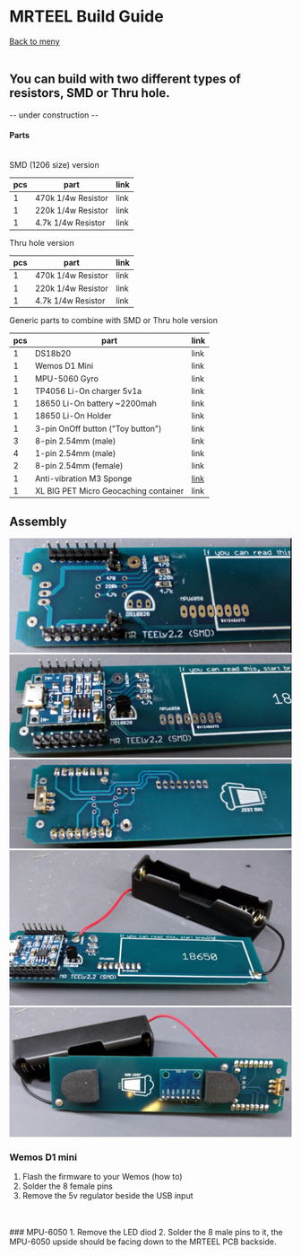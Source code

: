 
# MRTEEL Build Guide
<a href='https://github.com/tedelm/MRTEEL/blob/master/README.md'>Back to meny</a></br></br>

## You can build with two different types of resistors, SMD or Thru hole.

-- under construction --

<h4>Parts</h4>
</br>
SMD (1206 size) version

| pcs | part | link |
| ------------- | ------------- | ------------- |
| 1 | 470k 1/4w Resistor | link |
| 1 | 220k 1/4w  Resistor | link |
| 1 | 4.7k 1/4w  Resistor | link |

Thru hole version

| pcs | part | link |
| ------------- | ------------- | ------------- |
| 1 | 470k 1/4w  Resistor | link |
| 1 | 220k 1/4w  Resistor | link |
| 1 | 4.7k 1/4w  Resistor | link |

Generic parts to combine with SMD or Thru hole version

| pcs | part | link |
| ------------- | ------------- | ------------- |
| 1 | DS18b20 | link |
| 1 | Wemos D1 Mini | link |
| 1 | MPU-5060 Gyro | link |
| 1 | TP4056 Li-On charger 5v1a | link |
| 1 | 18650 Li-On battery ~2200mah| link |
| 1 | 18650 Li-On Holder | link |
| 1 | 3-pin OnOff button ("Toy button") | link |
| 3 | 8-pin 2.54mm (male) | link |
| 4 | 1-pin 2.54mm (male) | link |
| 2 | 8-pin 2.54mm (female) | link |
| 1 | Anti-vibration M3 Sponge | <a href='https://www.banggood.com/Realacc-50PCS-Landing-Skid-Gear-Frame-Anti-vibration-M3-Sponge-for-ZMR250-QAV250-210-RC-Multirotor-p-1081168.html?rmmds=myorder&ID=224&cur_warehouse=CN'>link</a> |
| 1 | XL BIG PET Micro Geocaching container | link |



<h2>Assembly</h2>
<img src='IMG/PDB_v2.2_front.PNG'>
<img src='IMG/PDB_v2.2_front2.PNG'>
<img src='IMG/PDB_v2.2_back.PNG'>
<img src='IMG/PDB_v2.2_front3.PNG'>
<img src='IMG/PDB_v2.2_back2.PNG'>

### Wemos D1 mini
1. Flash the firmware to your Wemos (how to)
2. Solder the 8 female pins
3. Remove the 5v regulator beside the USB input
</br>
</br>
### MPU-6050
1. Remove the LED diod
2. Solder the 8 male pins to it, the MPU-6050 upside should be facing down to the MRTEEL PCB backside.


